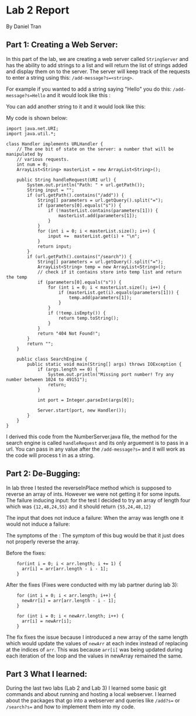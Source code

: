 # Lab 2 Report
By Daniel Tran

## Part 1: Creating a Web Server:
In this part of the lab, we are creating a web server called ```StringServer``` and has the ability to add strings to a list and will return the list of strings added and display them on to the server.
The server will keep track of the requests to enter a string using this: ```/add-message?s=<string>```.

For example if you wanted to add a string saying "Hello" you do this: ```/add-message?s=Hello``` and it would look like this : 

You can add another string to it and it would look like this: 

My code is shown below:
```import java.io.IOException;
import java.net.URI;
import java.util.*;

class Handler implements URLHandler {
    // The one bit of state on the server: a number that will be manipulated by
    // various requests.
    int num = 0;
    ArrayList<String> masterList = new ArrayList<String>();

    public String handleRequest(URI url) {
        System.out.println("Path: " + url.getPath());
        String input = "";
        if (url.getPath().contains("/add")) {
            String[] parameters = url.getQuery().split("=");
            if (parameters[0].equals("s")) {
                if (!masterList.contains(parameters[1])) {
                    masterList.add(parameters[1]);
                }
            }
            for (int i = 0; i < masterList.size(); i++) {
                input +=  masterList.get(i) + "\n";
            }
            return input;
        }
        if (url.getPath().contains("/search")) {
            String[] parameters = url.getQuery().split("=");
            ArrayList<String> temp = new ArrayList<String>();
            // check if it contains store into temp list and return the temp
            if (parameters[0].equals("s")) {
                for (int i = 0; i < masterList.size(); i++) {
                    if (masterList.get(i).equals(parameters[1])) {
                        temp.add(parameters[1]);
                    }
                }
                if (!temp.isEmpty()) {
                    return temp.toString();
                }
            }
            return "404 Not Found!";
        }
        return "";
    }

    public class SearchEngine {
        public static void main(String[] args) throws IOException {
            if (args.length == 0) {
                System.out.println("Missing port number! Try any number between 1024 to 49151");
                return;
            }

            int port = Integer.parseInt(args[0]);

            Server.start(port, new Handler());
        }
    }
}
```
I derived this code from the NumberServer.java file, the method for the search engine is called ```handleRequest``` and its only arguement is to pass in a url. You can pass in any value after the ```/add-message?s=``` and it will work as the code will process t in as a string.


## Part 2: De-Bugging:
In lab three I tested the reverseInPlace method which is supposed to reverse an array of ints. However we were not getting it for some inputs.
The failure inducing input:
for the test I decided to try an array of length four which was ```{12,48,24,55}``` and it should return ```{55,24,48,12}```

The input that does not induce a failure:
When the array was length one it would not induce a failure:

The symptoms of the :
The symptom of this bug would be that it just does not properly reverse the array.

Before the fixes:
```static void reverseInPlace(int[] arr) {
    for(int i = 0; i < arr.length; i += 1) {
      arr[i] = arr[arr.length - i - 1];
    }
 ```

After the fixes (Fixes were conducted with my lab partner during lab 3):
```int[] newArr = new int [arr.length]; 
    for (int i = 0; i < arr.length; i++) {
      newArr[i] = arr[arr.length - i - 1];
    }
    
    for (int i = 0; i < newArr.length; i++) {
      arr[i] = newArr[i];
    }
 ```
The fix fixes the issue because I introduced a new array of the same length which would update the values of ```newArr``` at each index instead of replacing at the indices of ```arr```. This was because ```arr[i[``` was being updated during each iteration of the loop and the values in newArray remained the same.


## Part 3 What I learned:
During the last two labs (Lab 2 and Lab 3) I learned some basic git commands and about running and hosting a local webserver. I learned about the packages that go into a webserver and queries like ```/add?s=``` or ```/search?s=``` and how to implement them into my code.
